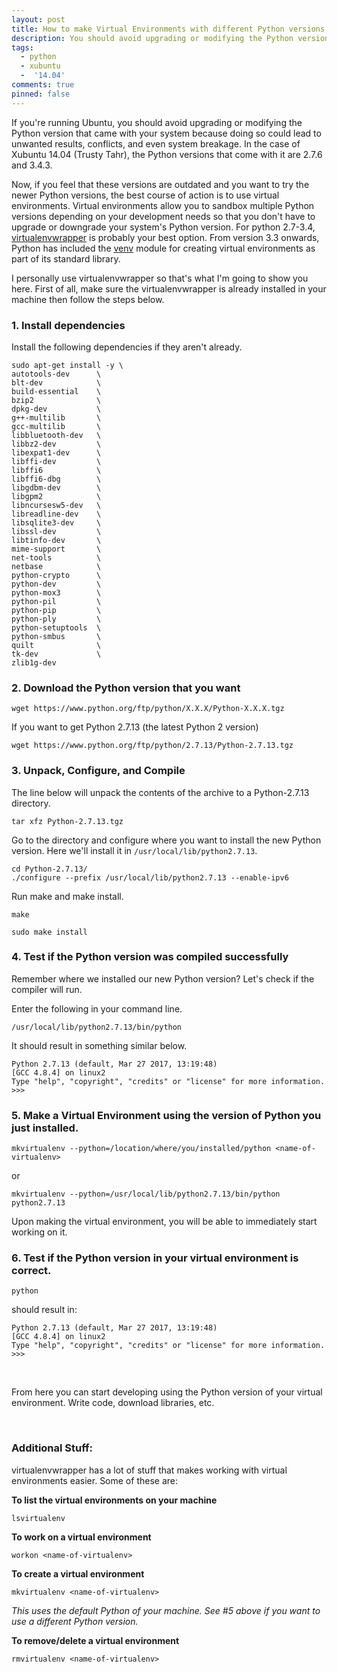 ```yaml
---
layout: post
title: How to make Virtual Environments with different Python versions in Xubuntu 14.04
description: You should avoid upgrading or modifying the Python version that came with your system. This post will show you how you can make virtual environments with different Python versions in Xubuntu 14.04.
tags:
  - python
  - xubuntu
  -  '14.04'
comments: true
pinned: false
---
```


If you're running Ubuntu, you should avoid upgrading or modifying the Python version that came with your system because doing so could lead to unwanted results, conflicts, and even system breakage. In the case of Xubuntu 14.04 (Trusty Tahr), the Python versions that come with it are 2.7.6 and 3.4.3.

Now, if you feel that these versions are outdated and you want to try the newer Python versions, the best course of action is to use virtual environments. Virtual environments allow you to sandbox multiple Python versions depending on your development needs so that you don't have to upgrade or downgrade your system's Python version. For python 2.7-3.4, [virtualenvwrapper](https://virtualenvwrapper.readthedocs.io/en/latest/) is probably your best option. From version 3.3 onwards, Python has included the [venv](https://docs.python.org/3/library/venv.html) module for creating virtual environments as part of its standard library.

I personally use virtualenvwrapper so that's what I'm going to show you here. First of all, make sure the virtualenvwrapper is already installed in your machine then follow the steps below.


### 1. Install dependencies

Install the following dependencies if they aren't already.

```shell
sudo apt-get install -y \
autotools-dev      \
blt-dev            \
build-essential    \
bzip2              \
dpkg-dev           \
g++-multilib       \
gcc-multilib       \
libbluetooth-dev   \
libbz2-dev         \
libexpat1-dev      \
libffi-dev         \
libffi6            \
libffi6-dbg        \
libgdbm-dev        \
libgpm2            \
libncursesw5-dev   \
libreadline-dev    \
libsqlite3-dev     \
libssl-dev         \
libtinfo-dev       \
mime-support       \
net-tools          \
netbase            \
python-crypto      \
python-dev         \
python-mox3        \
python-pil         \
python-pip         \
python-ply         \
python-setuptools  \
python-smbus       \
quilt              \
tk-dev             \
zlib1g-dev
```

### 2. Download the Python version that you want

```shell
wget https://www.python.org/ftp/python/X.X.X/Python-X.X.X.tgz
```

If you want to get Python 2.7.13 (the latest Python 2 version)

```shell
wget https://www.python.org/ftp/python/2.7.13/Python-2.7.13.tgz
```

### 3. Unpack, Configure, and Compile

The line below will unpack the contents of the archive to a Python-2.7.13 directory.

```shell
tar xfz Python-2.7.13.tgz
```

Go to the directory and configure where you want to install the new Python version. Here we'll install it in ```/usr/local/lib/python2.7.13```.

```shell
cd Python-2.7.13/
./configure --prefix /usr/local/lib/python2.7.13 --enable-ipv6
```

Run make and make install.

```shell
make
```

```shell
sudo make install
```

### 4. Test if the Python version was compiled successfully

Remember where we installed our new Python version? Let's check if the compiler will run.

Enter the following in your command line.

```shell
/usr/local/lib/python2.7.13/bin/python
```

It should result in something similar below.

```shell
Python 2.7.13 (default, Mar 27 2017, 13:19:48)
[GCC 4.8.4] on linux2
Type "help", "copyright", "credits" or "license" for more information.
>>>
```

### 5. Make a Virtual Environment using the version of Python you just installed.

```shell
mkvirtualenv --python=/location/where/you/installed/python <name-of-virtualenv>
```

or

```shell
mkvirtualenv --python=/usr/local/lib/python2.7.13/bin/python python2.7.13
```

Upon making the virtual environment, you will be able to immediately start working on it.


### 6. Test if the Python version in your virtual environment is correct.

```shell
python
```

should result in:

```shell
Python 2.7.13 (default, Mar 27 2017, 13:19:48)
[GCC 4.8.4] on linux2
Type "help", "copyright", "credits" or "license" for more information.
>>>
```

<br>

From here you can start developing using the Python version of your virtual environment. Write code, download libraries, etc.

<br>

### Additional Stuff:
virtualenvwrapper has a lot of stuff that makes working with virtual environments easier. Some of these are:

**To list the virtual environments on your machine**
```shell
lsvirtualenv
```

**To work on a virtual environment**
```shell
workon <name-of-virtualenv>
```

**To create a virtual environment**
```shell
mkvirtualenv <name-of-virtualenv>
```
*This uses the default Python of your machine. See #5 above if you want to use a different Python version.*

**To remove/delete a virtual environment**
```shell
rmvirtualenv <name-of-virtualenv>
```
